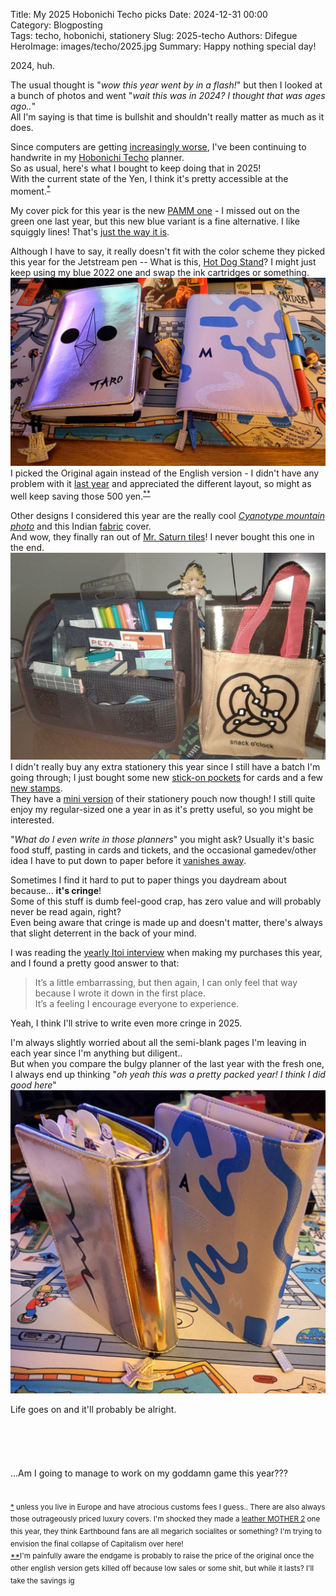 Title: My 2025 Hobonichi Techo picks
Date: 2024-12-31 00:00  
Category: Blogposting  
Tags: techo, hobonichi, stationery
Slug: 2025-techo
Authors: Difegue  
HeroImage: images/techo/2025.jpg 
Summary: Happy nothing special day! 

2024, huh.  
  
The usual thought is "_wow this year went by in a flash!_" but then I looked at a bunch of photos and went "_wait this was in 2024? I thought that was ages ago.._"  
All I'm saying is that time is bullshit and shouldn't really matter as much as it does.  

Since computers are getting [increasingly worse](./063-dialogueforest-msstore.html), I've been continuing to handwrite in my [Hobonichi Techo](https://www.1101.com/store/techo/en/) planner.  
So as usual, here's what I bought to keep doing that in 2025!  
With the current state of the Yen, I think it's pretty accessible at the moment.<sup id="ref-1">[*](#note-1)</sup>  


My cover pick for this year is the new [PAMM one](https://www.1101.com/store/techo/en/2025/pc/detail_cover/oc25_pamm/) - I missed out on the green one last year, but this new blue variant is a fine alternative. I like squiggly lines! That's [just the way it is](./stylophone-27.html).  

Although I have to say, it really doesn't fit with the color scheme they picked this year for the Jetstream pen -- What is this, [Hot Dog Stand](https://blog.codinghorror.com/a-tribute-to-the-windows-31-hot-dog-stand-color-scheme/)? I might just keep using my blue 2022 one and swap the ink cartridges or something.     
![2024 v 2025 techos](images/techo/2025.jpg)  
I picked the Original again instead of the English version - I didn't have any problem with it [last year](./053-2024-techo.html) and appreciated the different layout, so might as well keep saving those 500 yen.<sup id="ref-2">[**](#note-2)</sup>  

Other designs I considered this year are the really cool _[Cyanotype mountain photo](https://www.1101.com/store/techo/en/2025/pc/detail_cover/oc25_ishikawa/)_ and this Indian [fabric](https://www.1101.com/store/techo/en/2025/pc/detail_cover/oc25_phoolon/) cover.  
And wow, they finally ran out of [Mr. Saturn tiles](https://www.1101.com/store/techo/en/2025/pc/detail_cover/oc20_mothertile/)! I never bought this one in the end.  
![Stappo stationery pouch and pretzel-powered bag of holding](images/techo/stappo.jpg)  
I didn't really buy any extra stationery this year since I still have a batch I'm going through; I just bought some new [stick-on pockets](https://www.1101.com/store/techo/en/2025/pc/detail_toolstoys/tt_pocket/?recommend) for cards and a few [new stamps](https://www.1101.com/store/techo/en/2025/pc/detail_toolstoys/tt_stampset/).  
They have a [mini version](https://www.1101.com/store/techo/en/2025/pc/detail_toolstoys/tt_stappom_camib) of their stationery pouch now though! I still quite enjoy my regular-sized one a year in as it's pretty useful, so you might be interested.  

"_What do I even write in those planners_" you might ask? Usually it's basic food stuff, pasting in cards and tickets, and the occasional gamedev/other idea I have to put down to paper before it [vanishes away](https://artreview.com/daydreaming-is-so-important-to-me-how-david-lynch-fishes-for-ideas/).  

Sometimes I find it hard to put to paper things you daydream about because... **it's cringe**!  
Some of this stuff is dumb feel-good crap, has zero value and will probably never be read again, right?  
Even being aware that cringe is made up and doesn't matter, there's always that slight deterrent in the back of your mind.  

I was reading the [yearly Itoi interview](https://www.1101.com/store/techo/en/magazine/contents/y25_itoi/mnpkrp9nr.html) when making my purchases this year, and I found a pretty good answer to that:  
> It’s a little embarrassing, but then again, I can only feel that way because I wrote it down in the first place.  
It’s a feeling I encourage everyone to experience.  

Yeah, I think I'll strive to write even more cringe in 2025.  

I'm always slightly worried about all the semi-blank pages I'm leaving in each year since I'm anything but diligent..  
But when you compare the bulgy planner of the last year with the fresh one, I always end up thinking "_oh yeah this was a pretty packed year! I think I did good here_"  
![thick boy on the left](images/techo/2025-2.jpg)  

Life goes on and it'll probably be alright.  
<br/>
<br/>
<br/>
<br/>
<br/>
...Am I going to manage to work on my goddamn game this year???  

#

<sup id="note-1">[\*](#ref-1) unless you live in Europe and have atrocious customs fees I guess.. There are also always those outrageously priced luxury covers. I'm shocked they made a [leather MOTHER 2](https://www.1101.com/store/techo/en/2025/pc/detail_cover/oc25_mothernbike/) one this year, they think Earthbound fans are all megarich socialites or something? I'm trying to envision the final collapse of Capitalism over here!</sup>  
<sup id="note-2">[\*\*](#ref-2)I'm painfully aware the endgame is probably to raise the price of the original once the other english version gets killed off because low sales or some shit, but while it lasts? I'll take the savings ig</sup>  